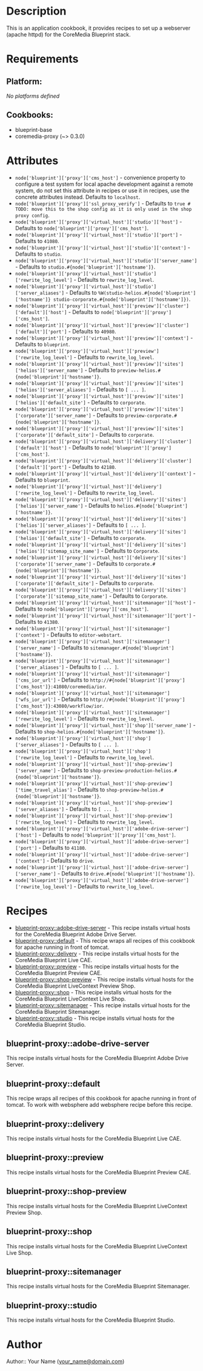 # Description

This is an application cookbook, it provides recipes to set up a webserver (apache httpd) for the CoreMedia Blueprint stack.
# Requirements

## Platform:

*No platforms defined*

## Cookbooks:

* blueprint-base
* coremedia-proxy (~> 0.3.0)

# Attributes

* `node['blueprint']['proxy']['cms_host']` - convenience property to configure a test system for local apache development against a remote system, do not set this attribute in recipes or use it in recipes, use the concrete attributes instead. Defaults to `localhost`.
* `node['blueprint']['proxy']['ssl_proxy_verify']` -  Defaults to `true # TODO: move this to the shop config as it is only used in the shop proxy config`.
* `node['blueprint']['proxy']['virtual_host']['studio']['host']` -  Defaults to `node['blueprint']['proxy']['cms_host']`.
* `node['blueprint']['proxy']['virtual_host']['studio']['port']` -  Defaults to `41080`.
* `node['blueprint']['proxy']['virtual_host']['studio']['context']` -  Defaults to `studio`.
* `node['blueprint']['proxy']['virtual_host']['studio']['server_name']` -  Defaults to `studio.#{node['blueprint']['hostname']}`.
* `node['blueprint']['proxy']['virtual_host']['studio']['rewrite_log_level']` -  Defaults to `rewrite_log_level`.
* `node['blueprint']['proxy']['virtual_host']['studio']['server_aliases']` -  Defaults to `%W(studio-helios.#{node['blueprint']['hostname']} studio-corporate.#{node['blueprint']['hostname']})`.
* `node['blueprint']['proxy']['virtual_host']['preview']['cluster']['default']['host']` -  Defaults to `node['blueprint']['proxy']['cms_host']`.
* `node['blueprint']['proxy']['virtual_host']['preview']['cluster']['default']['port']` -  Defaults to `40980`.
* `node['blueprint']['proxy']['virtual_host']['preview']['context']` -  Defaults to `blueprint`.
* `node['blueprint']['proxy']['virtual_host']['preview']['rewrite_log_level']` -  Defaults to `rewrite_log_level`.
* `node['blueprint']['proxy']['virtual_host']['preview']['sites']['helios']['server_name']` -  Defaults to `preview-helios.#{node['blueprint']['hostname']}`.
* `node['blueprint']['proxy']['virtual_host']['preview']['sites']['helios']['server_aliases']` -  Defaults to `[ ... ]`.
* `node['blueprint']['proxy']['virtual_host']['preview']['sites']['helios']['default_site']` -  Defaults to `corporate`.
* `node['blueprint']['proxy']['virtual_host']['preview']['sites']['corporate']['server_name']` -  Defaults to `preview-corporate.#{node['blueprint']['hostname']}`.
* `node['blueprint']['proxy']['virtual_host']['preview']['sites']['corporate']['default_site']` -  Defaults to `corporate`.
* `node['blueprint']['proxy']['virtual_host']['delivery']['cluster']['default']['host']` -  Defaults to `node['blueprint']['proxy']['cms_host']`.
* `node['blueprint']['proxy']['virtual_host']['delivery']['cluster']['default']['port']` -  Defaults to `42180`.
* `node['blueprint']['proxy']['virtual_host']['delivery']['context']` -  Defaults to `blueprint`.
* `node['blueprint']['proxy']['virtual_host']['delivery']['rewrite_log_level']` -  Defaults to `rewrite_log_level`.
* `node['blueprint']['proxy']['virtual_host']['delivery']['sites']['helios']['server_name']` -  Defaults to `helios.#{node['blueprint']['hostname']}`.
* `node['blueprint']['proxy']['virtual_host']['delivery']['sites']['helios']['server_aliases']` -  Defaults to `[ ... ]`.
* `node['blueprint']['proxy']['virtual_host']['delivery']['sites']['helios']['default_site']` -  Defaults to `corporate`.
* `node['blueprint']['proxy']['virtual_host']['delivery']['sites']['helios']['sitemap_site_name']` -  Defaults to `Corporate`.
* `node['blueprint']['proxy']['virtual_host']['delivery']['sites']['corporate']['server_name']` -  Defaults to `corporate.#{node['blueprint']['hostname']}`.
* `node['blueprint']['proxy']['virtual_host']['delivery']['sites']['corporate']['default_site']` -  Defaults to `corporate`.
* `node['blueprint']['proxy']['virtual_host']['delivery']['sites']['corporate']['sitemap_site_name']` -  Defaults to `Corporate`.
* `node['blueprint']['proxy']['virtual_host']['sitemanager']['host']` -  Defaults to `node['blueprint']['proxy']['cms_host']`.
* `node['blueprint']['proxy']['virtual_host']['sitemanager']['port']` -  Defaults to `41380`.
* `node['blueprint']['proxy']['virtual_host']['sitemanager']['context']` -  Defaults to `editor-webstart`.
* `node['blueprint']['proxy']['virtual_host']['sitemanager']['server_name']` -  Defaults to `sitemanager.#{node['blueprint']['hostname']}`.
* `node['blueprint']['proxy']['virtual_host']['sitemanager']['server_aliases']` -  Defaults to `[ ... ]`.
* `node['blueprint']['proxy']['virtual_host']['sitemanager']['cms_ior_url']` -  Defaults to `http://#{node['blueprint']['proxy']['cms_host']}:41080/coremedia/ior`.
* `node['blueprint']['proxy']['virtual_host']['sitemanager']['wfs_ior_url']` -  Defaults to `http://#{node['blueprint']['proxy']['cms_host']}:43080/workflow/ior`.
* `node['blueprint']['proxy']['virtual_host']['sitemanager']['rewrite_log_level']` -  Defaults to `rewrite_log_level`.
* `node['blueprint']['proxy']['virtual_host']['shop']['server_name']` -  Defaults to `shop-helios.#{node['blueprint']['hostname']}`.
* `node['blueprint']['proxy']['virtual_host']['shop']['server_aliases']` -  Defaults to `[ ... ]`.
* `node['blueprint']['proxy']['virtual_host']['shop']['rewrite_log_level']` -  Defaults to `rewrite_log_level`.
* `node['blueprint']['proxy']['virtual_host']['shop-preview']['server_name']` -  Defaults to `shop-preview-production-helios.#{node['blueprint']['hostname']}`.
* `node['blueprint']['proxy']['virtual_host']['shop-preview']['time_travel_alias']` -  Defaults to `shop-preview-helios.#{node['blueprint']['hostname']}`.
* `node['blueprint']['proxy']['virtual_host']['shop-preview']['server_aliases']` -  Defaults to `[ ... ]`.
* `node['blueprint']['proxy']['virtual_host']['shop-preview']['rewrite_log_level']` -  Defaults to `rewrite_log_level`.
* `node['blueprint']['proxy']['virtual_host']['adobe-drive-server']['host']` -  Defaults to `node['blueprint']['proxy']['cms_host']`.
* `node['blueprint']['proxy']['virtual_host']['adobe-drive-server']['port']` -  Defaults to `41180`.
* `node['blueprint']['proxy']['virtual_host']['adobe-drive-server']['context']` -  Defaults to `drive`.
* `node['blueprint']['proxy']['virtual_host']['adobe-drive-server']['server_name']` -  Defaults to `drive.#{node['blueprint']['hostname']}`.
* `node['blueprint']['proxy']['virtual_host']['adobe-drive-server']['rewrite_log_level']` -  Defaults to `rewrite_log_level`.

# Recipes

* [blueprint-proxy::adobe-drive-server](#blueprint-proxyadobe-drive-server) - This recipe installs virtual hosts for the CoreMedia Blueprint Adobe Drive Server.
* [blueprint-proxy::default](#blueprint-proxydefault) - This recipe wraps all recipes of this cookbook for apache running in front of tomcat.
* [blueprint-proxy::delivery](#blueprint-proxydelivery) - This recipe installs virtual hosts for the CoreMedia Blueprint Live CAE.
* [blueprint-proxy::preview](#blueprint-proxypreview) - This recipe installs virtual hosts for the CoreMedia Blueprint Preview CAE.
* [blueprint-proxy::shop-preview](#blueprint-proxyshop-preview) - This recipe installs virtual hosts for the CoreMedia Blueprint LiveContext Preview Shop.
* [blueprint-proxy::shop](#blueprint-proxyshop) - This recipe installs virtual hosts for the CoreMedia Blueprint LiveContext Live Shop.
* [blueprint-proxy::sitemanager](#blueprint-proxysitemanager) - This recipe installs virtual hosts for the CoreMedia Blueprint Sitemanager.
* [blueprint-proxy::studio](#blueprint-proxystudio) - This recipe installs virtual hosts for the CoreMedia Blueprint Studio.

## blueprint-proxy::adobe-drive-server

This recipe installs virtual hosts for the CoreMedia Blueprint Adobe Drive Server.

## blueprint-proxy::default

This recipe wraps all recipes of this cookbook for apache running in front of tomcat. To work with websphere add websphere recipe before this recipe.

## blueprint-proxy::delivery

This recipe installs virtual hosts for the CoreMedia Blueprint Live CAE.

## blueprint-proxy::preview

This recipe installs virtual hosts for the CoreMedia Blueprint Preview CAE.

## blueprint-proxy::shop-preview

This recipe installs virtual hosts for the CoreMedia Blueprint LiveContext Preview Shop.

## blueprint-proxy::shop

This recipe installs virtual hosts for the CoreMedia Blueprint LiveContext Live Shop.

## blueprint-proxy::sitemanager

This recipe installs virtual hosts for the CoreMedia Blueprint Sitemanager.

## blueprint-proxy::studio

This recipe installs virtual hosts for the CoreMedia Blueprint Studio.

# Author

Author:: Your Name (<your_name@domain.com>)
